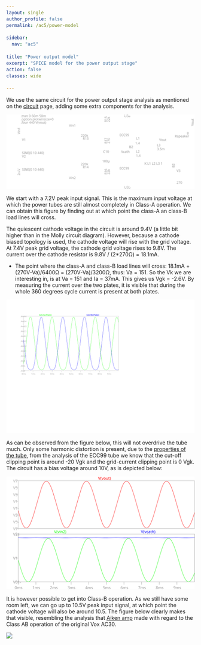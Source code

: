 ```yaml
---
layout: single
author_profile: false
permalink: /ac5/power-model

sidebar:
  nav: "ac5"

title: "Power output model"
excerpt: "SPICE model for the power output stage"
action: false
classes: wide

---
```

We use the same circuit for the power output stage analysis as mentioned on the [circuit](/ac5/circuit) page, adding some extra components for the analysis.

![](/assets/images/ac5/power-model.svg)

We start with a 7.2V peak input signal. This is the maximum input voltage at which the power tubes are still almost completely in Class-A operation. We can obtain this figure by finding out at which point the class-A an class-B load lines will cross.

The quiescent cathode voltage in the circuit is around 9.4V (a little bit higher than in the Molly circuit diagram). However, because a cathode biased topology is used, the cathode voltage will rise with the grid voltage. At 7.4V peak grid voltage, the cathode grid voltage rises to 9.8V. The current over the cathode resistor is 9.8V / (2*270Ω) = 18.1mA.
- The point where the class-A and class-B load lines will cross: 18.1mA + (270V-Va)/6400Ω = (270V-Va)/3200Ω, thus: Va = 151. So the Vk we are interesting in, is at Va = 151 and Ia = 37mA. This gives us Vgk = -2.6V. By measuring the current over the two plates, it is visible that during the whole 360 degrees cycle current is present at both plates.

![](/assets/images/ac5/power-plate-current-7_2.svg)

As can be observed from the figure below, this will not overdrive the tube much. Only some harmonic distortion is present, due to the [properties of the tube](http://www.valvewizard.co.uk/Common_Gain_Stage.pdf), from the analysis of the ECC99 tube we know that the cut-off clipping point is around -20 Vgk and the grid-current clipping point is 0 Vgk. The circuit has a bias voltage around 10V, as is depicted below:

![](/assets/images/ac5/power-wave-10V.svg)

It is however possible to get into Class-B operation. As we still have some room left, we can go up to 10.5V peak input signal, at which point the cathode voltage will also be around 10.5. The figure below clearly makes that visible, resembling the analysis that [Aiken amp](https://www.aikenamps.com/is-the-vox-ac-30-really-class-a) made with regard to the Class AB operation of the original Vox AC30.

![](/assets/images/ac5/power-plate-current-10_2.svg)

